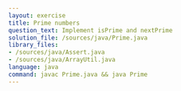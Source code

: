 ```yaml
---
layout: exercise
title: Prime numbers
question_text: Implement isPrime and nextPrime
solution_file: /sources/java/Prime.java
library_files:
- /sources/java/Assert.java
- /sources/java/ArrayUtil.java
language: java
command: javac Prime.java && java Prime
---
```

